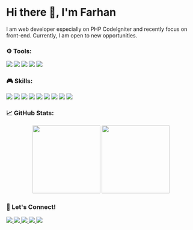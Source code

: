 # Hi there 👋, I'm Farhan
I am web developer especially on PHP CodeIgniter and recently focus on front-end. Currently, I am open to new opportunities.

### ⚙ Tools:
<p>
  <img src="https://img.shields.io/badge/Windows-0078D6?style=for-the-badge&logo=windows&logoColor=white" /> 
  <img src="https://img.shields.io/badge/Visual_Studio_Code-0078D4?style=for-the-badge&logo=visual%20studio%20code&logoColor=white" />
  <img src="https://img.shields.io/badge/-Git-FF3300?style=for-the-badge&logo=git&logoColor=white" /> <img src="https://img.shields.io/badge/Microsoft_Edge-0078D7?style=for-the-badge&logo=Microsoft-edge&logoColor=white" />
  <img src="https://img.shields.io/badge/Postman-FF6C37?style=for-the-badge&logo=Postman&logoColor=white" />
</p>

### 🎮 Skills:
<p>
  <img src="https://img.shields.io/badge/HTML5-E34F26?style=for-the-badge&logo=html5&logoColor=white" />
  <img src="https://img.shields.io/badge/CSS3-1572B6?style=for-the-badge&logo=css3&logoColor=white" />
  <img src="https://img.shields.io/badge/JavaScript-F7DF1E?style=for-the-badge&logo=javascript&logoColor=black" />
  <img src="https://img.shields.io/badge/React-20232A?style=for-the-badge&logo=react&logoColor=61DAFB" />
  <img src="https://img.shields.io/badge/Bootstrap-563D7C?style=for-the-badge&logo=bootstrap&logoColor=white" />
  <img src="https://img.shields.io/badge/Tailwind_CSS-38B2AC?style=for-the-badge&logo=tailwind-css&logoColor=white" />
  <img src="https://img.shields.io/badge/PHP-777BB4?style=for-the-badge&logo=php&logoColor=white" />
  <img src="https://img.shields.io/badge/CodeIgniter-FF6C37?style=for-the-badge&logo=codeigniter&logoColor=white" />
  <img src="https://img.shields.io/badge/MySQL-00000F?style=for-the-badge&logo=mysql&logoColor=white" />
</p>

### 📈 GitHub Stats:
<div align="center">
<img src="https://github-readme-stats.vercel.app/api?username=faruuhan&show_icons=true&theme=radical&include_all_commits=true&count_private=true" height="180rem"/> <img src="https://github-readme-stats.vercel.app/api/top-langs/?username=faruuhan&layout=compact&theme=radical" height="180rem"/> 
</div>

### 📱 Let's Connect!
<p>
  <a href="https://www.linkedin.com/in/faruuhan/">
    <img src="https://img.shields.io/badge/LinkedIn-0e76a8?style=for-the-badge&logo=linkedIn&logoColor=white" />
  </a>
  <a href="mailto:farhan@faruuhan.com">
    <img src="https://img.shields.io/badge/farhan@faruuhan.com-D14836?style=for-the-badge&logo=gmail&logoColor=white" />
  </a>
  <a href="mailto:farhnn.r@gmail.com">
    <img src="https://img.shields.io/badge/farhnn.r@gmail.com-D14836?style=for-the-badge&logo=gmail&logoColor=white" />
  </a>
  <a href="https://faruuhan.com">
    <img src="https://img.shields.io/badge/faruuhan.com-000000?style=for-the-badge&logo=About.me&logoColor=white" />
  </a>
  <a href="https://instagram.com/faruuhan">
    <img src="https://img.shields.io/badge/faruuhan-E4405F?style=for-the-badge&logo=instagram&logoColor=white" />
  </a>
</p>
<!--
**faruuhan/faruuhan** is a ✨ _special_ ✨ repository because its `README.md` (this file) appears on your GitHub profile.

Here are some ideas to get you started:

- 🔭 I’m currently working on ...
- 🌱 I’m currently learning ...
- 👯 I’m looking to collaborate on ...
- 🤔 I’m looking for help with ...
- 💬 Ask me about ...
- 📫 How to reach me: ...
- 😄 Pronouns: ...
- ⚡ Fun fact: ...
-->
